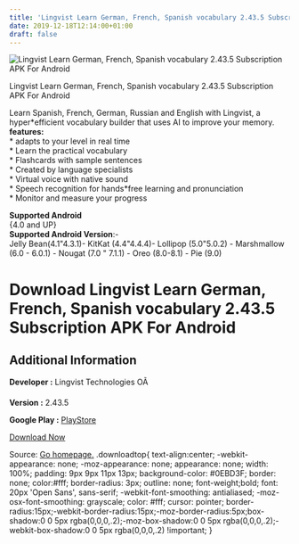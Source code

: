 ```yaml
---
title: 'Lingvist Learn German, French, Spanish vocabulary 2.43.5 Subscription APK For Android'
date: 2019-12-18T12:14:00+01:00
draft: false
---
```


![Lingvist Learn German, French, Spanish vocabulary 2.43.5 Subscription APK For Android](https://i2.wp.com/apkhome.net/wp-content/uploads/2019/11/Lingvist-Learn-German-French-Spanish-vocabulary-2.43.5-Subscription.png "Lingvist Learn German, French, Spanish vocabulary 2.43.5 Subscription APK For Android")

  

Lingvist Learn German, French, Spanish vocabulary 2.43.5 Subscription APK For Android

Learn Spanish, French, German, Russian and English with Lingvist, a hyper\*efficient vocabulary builder that uses AI to improve your memory.  
**features:**  
\* adapts to your level in real time  
\* Learn the practical vocabulary  
\* Flashcards with sample sentences  
\* Created by language specialists  
\* Virtual voice with native sound  
\* Speech recognition for hands\*free learning and pronunciation  
\* Monitor and measure your progress

**Supported Android**  
{4.0 and UP}  
**Supported Android Version**:-  
Jelly Bean(4.1"4.3.1)- KitKat (4.4"4.4.4)- Lollipop (5.0"5.0.2) - Marshmallow (6.0 - 6.0.1) - Nougat (7.0 " 7.1.1) - Oreo (8.0-8.1) - Pie (9.0)

Download Lingvist Learn German, French, Spanish vocabulary 2.43.5 Subscription APK For Android
==============================================================================================

Additional Information
----------------------

**Developer :** Lingvist Technologies OÃ

**Version :** 2.43.5

**Google Play :** [PlayStore](https://play.google.com/store/apps/details?id=io.lingvist.android&hl=en)

  

[Download Now](https://store4app.co/post/lingvist-learn-german-french-spanish-vocabulary-2-43-5-subscription-apk-for-android_1574508716)

  
Source: [Go homepage.](https://store4app.co/post/lingvist-learn-german-french-spanish-vocabulary-2-43-5-subscription-apk-for-android_1574508716) .downloadtop{ text-align:center; -webkit-appearance: none; -moz-appearance: none; appearance: none; width: 100%; padding: 9px 9px 11px 13px; background-color: #0EBD3F; border: none; color:#fff; border-radius: 3px; outline: none; font-weight;bold; font: 20px 'Open Sans', sans-serif; -webkit-font-smoothing: antialiased; -moz-osx-font-smoothing: grayscale; color: #fff; cursor: pointer; border-radius:15px;-webkit-border-radius:15px;-moz-border-radius:5px;box-shadow:0 0 5px rgba(0,0,0,.2);-moz-box-shadow:0 0 5px rgba(0,0,0,.2);-webkit-box-shadow:0 0 5px rgba(0,0,0,.2) !important; }